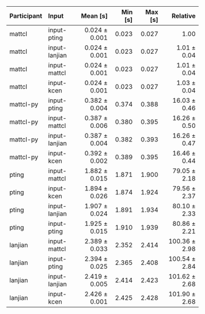 | Participant | Input | Mean [s] | Min [s] | Max [s] | Relative |
|:---|:---|---:|---:|---:|---:|
| mattcl | input-pting | 0.024 ± 0.001 | 0.023 | 0.027 | 1.00 |
| mattcl | input-lanjian | 0.024 ± 0.001 | 0.023 | 0.027 | 1.01 ± 0.04 |
| mattcl | input-mattcl | 0.024 ± 0.001 | 0.023 | 0.027 | 1.01 ± 0.04 |
| mattcl | input-kcen | 0.024 ± 0.001 | 0.023 | 0.027 | 1.03 ± 0.04 |
| mattcl-py | input-pting | 0.382 ± 0.004 | 0.374 | 0.388 | 16.03 ± 0.46 |
| mattcl-py | input-mattcl | 0.387 ± 0.006 | 0.380 | 0.395 | 16.26 ± 0.50 |
| mattcl-py | input-lanjian | 0.387 ± 0.004 | 0.382 | 0.393 | 16.26 ± 0.47 |
| mattcl-py | input-kcen | 0.392 ± 0.002 | 0.389 | 0.395 | 16.46 ± 0.44 |
| pting | input-mattcl | 1.882 ± 0.015 | 1.871 | 1.900 | 79.05 ± 2.18 |
| pting | input-kcen | 1.894 ± 0.026 | 1.874 | 1.924 | 79.56 ± 2.37 |
| pting | input-lanjian | 1.907 ± 0.024 | 1.891 | 1.934 | 80.10 ± 2.33 |
| pting | input-pting | 1.925 ± 0.015 | 1.910 | 1.939 | 80.86 ± 2.21 |
| lanjian | input-mattcl | 2.389 ± 0.033 | 2.352 | 2.414 | 100.36 ± 2.98 |
| lanjian | input-pting | 2.394 ± 0.025 | 2.365 | 2.408 | 100.54 ± 2.84 |
| lanjian | input-lanjian | 2.419 ± 0.005 | 2.414 | 2.423 | 101.62 ± 2.68 |
| lanjian | input-kcen | 2.426 ± 0.001 | 2.425 | 2.428 | 101.90 ± 2.68 |
